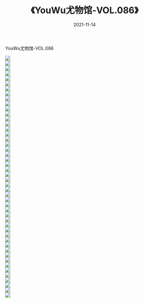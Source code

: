 ﻿---
layout: post
title:  《YouWu尤物馆-VOL.086》
date:   2021-11-14
img: http://img.660000.xyz/Sharelink/网络美图/2021/YouWu尤物馆-VOL.086/000.jpg
categories: [美女, 清纯, 唯美]
---

YouWu尤物馆-VOL.086

  ![](http://img.660000.xyz/Sharelink/网络美图/2021/YouWu尤物馆-VOL.086/001.jpg) <br> ![](http://img.660000.xyz/Sharelink/网络美图/2021/YouWu尤物馆-VOL.086/002.jpg) <br> ![](http://img.660000.xyz/Sharelink/网络美图/2021/YouWu尤物馆-VOL.086/003.jpg) <br> ![](http://img.660000.xyz/Sharelink/网络美图/2021/YouWu尤物馆-VOL.086/004.jpg) <br> ![](http://img.660000.xyz/Sharelink/网络美图/2021/YouWu尤物馆-VOL.086/005.jpg) <br> ![](http://img.660000.xyz/Sharelink/网络美图/2021/YouWu尤物馆-VOL.086/006.jpg) <br> ![](http://img.660000.xyz/Sharelink/网络美图/2021/YouWu尤物馆-VOL.086/007.jpg) <br> ![](http://img.660000.xyz/Sharelink/网络美图/2021/YouWu尤物馆-VOL.086/008.jpg) <br> ![](http://img.660000.xyz/Sharelink/网络美图/2021/YouWu尤物馆-VOL.086/009.jpg) <br> ![](http://img.660000.xyz/Sharelink/网络美图/2021/YouWu尤物馆-VOL.086/010.jpg) <br> ![](http://img.660000.xyz/Sharelink/网络美图/2021/YouWu尤物馆-VOL.086/011.jpg) <br> ![](http://img.660000.xyz/Sharelink/网络美图/2021/YouWu尤物馆-VOL.086/012.jpg) <br> ![](http://img.660000.xyz/Sharelink/网络美图/2021/YouWu尤物馆-VOL.086/013.jpg) <br> ![](http://img.660000.xyz/Sharelink/网络美图/2021/YouWu尤物馆-VOL.086/014.jpg) <br> ![](http://img.660000.xyz/Sharelink/网络美图/2021/YouWu尤物馆-VOL.086/015.jpg) <br> ![](http://img.660000.xyz/Sharelink/网络美图/2021/YouWu尤物馆-VOL.086/016.jpg) <br> ![](http://img.660000.xyz/Sharelink/网络美图/2021/YouWu尤物馆-VOL.086/017.jpg) <br> ![](http://img.660000.xyz/Sharelink/网络美图/2021/YouWu尤物馆-VOL.086/018.jpg) <br> ![](http://img.660000.xyz/Sharelink/网络美图/2021/YouWu尤物馆-VOL.086/019.jpg) <br> ![](http://img.660000.xyz/Sharelink/网络美图/2021/YouWu尤物馆-VOL.086/020.jpg) <br> ![](http://img.660000.xyz/Sharelink/网络美图/2021/YouWu尤物馆-VOL.086/021.jpg) <br> ![](http://img.660000.xyz/Sharelink/网络美图/2021/YouWu尤物馆-VOL.086/022.jpg) <br> ![](http://img.660000.xyz/Sharelink/网络美图/2021/YouWu尤物馆-VOL.086/023.jpg) <br> ![](http://img.660000.xyz/Sharelink/网络美图/2021/YouWu尤物馆-VOL.086/024.jpg) <br> ![](http://img.660000.xyz/Sharelink/网络美图/2021/YouWu尤物馆-VOL.086/025.jpg) <br> ![](http://img.660000.xyz/Sharelink/网络美图/2021/YouWu尤物馆-VOL.086/026.jpg) <br> ![](http://img.660000.xyz/Sharelink/网络美图/2021/YouWu尤物馆-VOL.086/027.jpg) <br> ![](http://img.660000.xyz/Sharelink/网络美图/2021/YouWu尤物馆-VOL.086/028.jpg) <br> ![](http://img.660000.xyz/Sharelink/网络美图/2021/YouWu尤物馆-VOL.086/029.jpg) <br> ![](http://img.660000.xyz/Sharelink/网络美图/2021/YouWu尤物馆-VOL.086/030.jpg) <br> ![](http://img.660000.xyz/Sharelink/网络美图/2021/YouWu尤物馆-VOL.086/031.jpg) <br> ![](http://img.660000.xyz/Sharelink/网络美图/2021/YouWu尤物馆-VOL.086/032.jpg) <br> ![](http://img.660000.xyz/Sharelink/网络美图/2021/YouWu尤物馆-VOL.086/033.jpg) <br> ![](http://img.660000.xyz/Sharelink/网络美图/2021/YouWu尤物馆-VOL.086/034.jpg) <br> ![](http://img.660000.xyz/Sharelink/网络美图/2021/YouWu尤物馆-VOL.086/035.jpg) <br> ![](http://img.660000.xyz/Sharelink/网络美图/2021/YouWu尤物馆-VOL.086/036.jpg) <br> ![](http://img.660000.xyz/Sharelink/网络美图/2021/YouWu尤物馆-VOL.086/037.jpg) <br> ![](http://img.660000.xyz/Sharelink/网络美图/2021/YouWu尤物馆-VOL.086/038.jpg) <br> ![](http://img.660000.xyz/Sharelink/网络美图/2021/YouWu尤物馆-VOL.086/039.jpg) <br> ![](http://img.660000.xyz/Sharelink/网络美图/2021/YouWu尤物馆-VOL.086/040.jpg) <br> ![](http://img.660000.xyz/Sharelink/网络美图/2021/YouWu尤物馆-VOL.086/041.jpg) <br> ![](http://img.660000.xyz/Sharelink/网络美图/2021/YouWu尤物馆-VOL.086/042.jpg) <br> ![](http://img.660000.xyz/Sharelink/网络美图/2021/YouWu尤物馆-VOL.086/043.jpg) <br> ![](http://img.660000.xyz/Sharelink/网络美图/2021/YouWu尤物馆-VOL.086/044.jpg) <br> ![](http://img.660000.xyz/Sharelink/网络美图/2021/YouWu尤物馆-VOL.086/045.jpg) <br> ![](http://img.660000.xyz/Sharelink/网络美图/2021/YouWu尤物馆-VOL.086/046.jpg) <br> ![](http://img.660000.xyz/Sharelink/网络美图/2021/YouWu尤物馆-VOL.086/047.jpg) <br> ![](http://img.660000.xyz/Sharelink/网络美图/2021/YouWu尤物馆-VOL.086/048.jpg) <br>